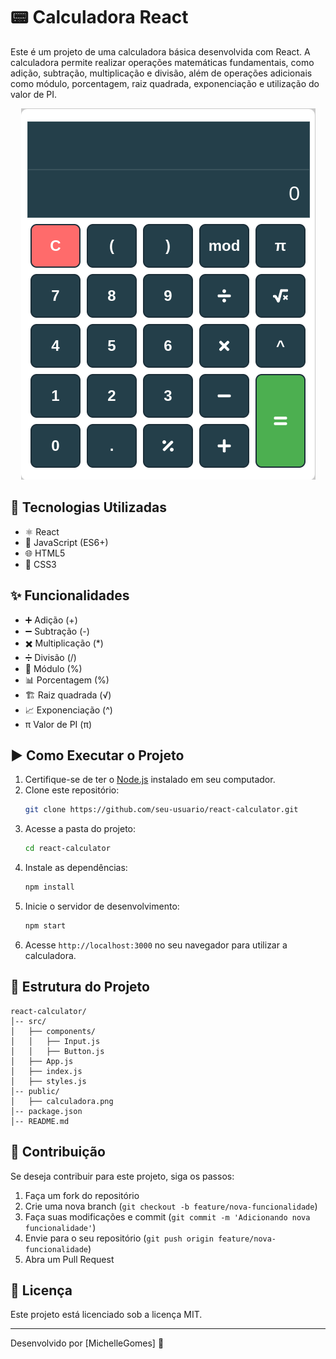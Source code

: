 # 📟 Calculadora React

Este é um projeto de uma calculadora básica desenvolvida com React. A calculadora permite realizar operações matemáticas fundamentais, como adição, subtração, multiplicação e divisão, além de operações adicionais como módulo, porcentagem, raiz quadrada, exponenciação e utilização do valor de PI.

<div align="center">
  <img src="./public/calculator.png" alt="Calculador desenvolvida" />
</div>

## 🚀 Tecnologias Utilizadas
- ⚛️ React
- 📜 JavaScript (ES6+)
- 🌐 HTML5
- 🎨 CSS3

## ✨ Funcionalidades
- ➕ Adição (+)
- ➖ Subtração (-)
- ✖️ Multiplicação (*)
- ➗ Divisão (/)
- 🔢 Módulo (%)
- 📊 Porcentagem (%)
- 🏗️ Raiz quadrada (√)
- 📈 Exponenciação (^)
- π Valor de PI (π)

## ▶️ Como Executar o Projeto
1. Certifique-se de ter o [Node.js](https://nodejs.org/) instalado em seu computador.
2. Clone este repositório:
   ```bash
   git clone https://github.com/seu-usuario/react-calculator.git
   ```
3. Acesse a pasta do projeto:
   ```bash
   cd react-calculator
   ```
4. Instale as dependências:
   ```bash
   npm install
   ```
5. Inicie o servidor de desenvolvimento:
   ```bash
   npm start
   ```
6. Acesse `http://localhost:3000` no seu navegador para utilizar a calculadora.

## 📂 Estrutura do Projeto
```
react-calculator/
│-- src/
│   ├── components/
│   │   ├── Input.js
│   │   ├── Button.js
│   ├── App.js
│   ├── index.js
│   ├── styles.js
│-- public/
│   ├── calculadora.png
│-- package.json
│-- README.md
```

## 🤝 Contribuição
Se deseja contribuir para este projeto, siga os passos:
1. Faça um fork do repositório
2. Crie uma nova branch (`git checkout -b feature/nova-funcionalidade`)
3. Faça suas modificações e commit (`git commit -m 'Adicionando nova funcionalidade'`)
4. Envie para o seu repositório (`git push origin feature/nova-funcionalidade`)
5. Abra um Pull Request

## 📜 Licença
Este projeto está licenciado sob a licença MIT.

---

Desenvolvido por [MichelleGomes] 🚀

